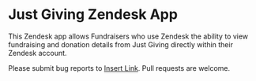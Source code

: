 # Just Giving Zendesk App

This Zendesk app allows Fundraisers who use Zendesk the ability to view fundraising and donation details from Just Giving directly within their Zendesk account.

Please submit bug reports to [Insert Link](). Pull requests are welcome.

